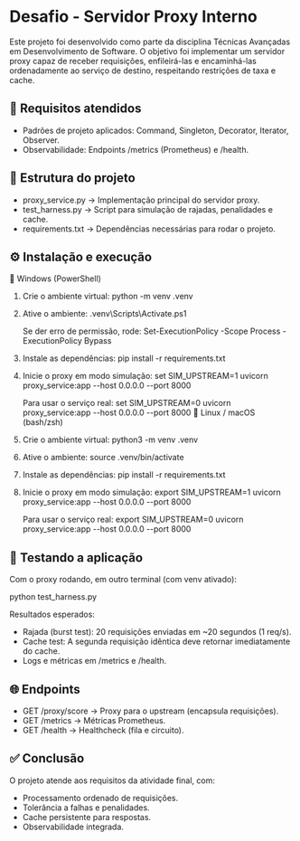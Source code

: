 # Desafio - Servidor Proxy Interno

Este projeto foi desenvolvido como parte da disciplina Técnicas Avançadas em Desenvolvimento de Software. O objetivo foi implementar um servidor proxy capaz de receber requisições, enfileirá-las e encaminhá-las ordenadamente ao serviço de destino, respeitando restrições de taxa e cache.

## 🎯 Requisitos atendidos
- Padrões de projeto aplicados: Command, Singleton, Decorator, Iterator, Observer.
- Observabilidade: Endpoints /metrics (Prometheus) e /health.

## 📂 Estrutura do projeto
- proxy_service.py → Implementação principal do servidor proxy.
- test_harness.py → Script para simulação de rajadas, penalidades e cache.
- requirements.txt → Dependências necessárias para rodar o projeto.

## ⚙️ Instalação e execução
🔹 Windows (PowerShell)
1. Crie o ambiente virtual:
   python -m venv .venv

2. Ative o ambiente:
   .venv\Scripts\Activate.ps1

   Se der erro de permissão, rode:
   Set-ExecutionPolicy -Scope Process -ExecutionPolicy Bypass

3. Instale as dependências:
   pip install -r requirements.txt

4. Inicie o proxy em modo simulação:
   set SIM_UPSTREAM=1
   uvicorn proxy_service:app --host 0.0.0.0 --port 8000

   Para usar o serviço real:
   set SIM_UPSTREAM=0
   uvicorn proxy_service:app --host 0.0.0.0 --port 8000
🔹 Linux / macOS (bash/zsh)
1. Crie o ambiente virtual:
   python3 -m venv .venv

2. Ative o ambiente:
   source .venv/bin/activate

3. Instale as dependências:
   pip install -r requirements.txt

4. Inicie o proxy em modo simulação:
   export SIM_UPSTREAM=1
   uvicorn proxy_service:app --host 0.0.0.0 --port 8000

   Para usar o serviço real:
   export SIM_UPSTREAM=0
   uvicorn proxy_service:app --host 0.0.0.0 --port 8000

## 🧪 Testando a aplicação
Com o proxy rodando, em outro terminal (com venv ativado):

   python test_harness.py

Resultados esperados:
- Rajada (burst test): 20 requisições enviadas em ~20 segundos (1 req/s).
- Cache test: A segunda requisição idêntica deve retornar imediatamente do cache.
- Logs e métricas em /metrics e /health.

## 🌐 Endpoints
- GET /proxy/score → Proxy para o upstream (encapsula requisições).
- GET /metrics → Métricas Prometheus.
- GET /health → Healthcheck (fila e circuito).

## ✅ Conclusão
O projeto atende aos requisitos da atividade final, com:
- Processamento ordenado de requisições.
- Tolerância a falhas e penalidades.
- Cache persistente para respostas.
- Observabilidade integrada.
